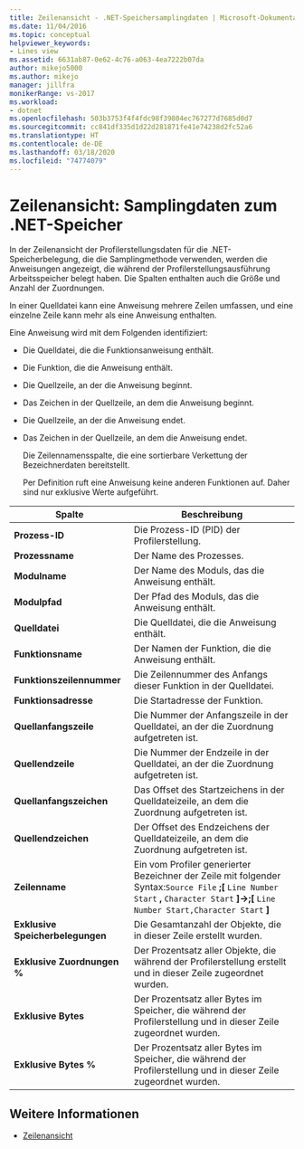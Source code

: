 ```yaml
---
title: Zeilenansicht - .NET-Speichersamplingdaten | Microsoft-Dokumentation
ms.date: 11/04/2016
ms.topic: conceptual
helpviewer_keywords:
- Lines view
ms.assetid: 6631ab87-0e62-4c76-a063-4ea7222b07da
author: mikejo5000
ms.author: mikejo
manager: jillfra
monikerRange: vs-2017
ms.workload:
- dotnet
ms.openlocfilehash: 503b3753f4f4fdc98f39804ec767277d7685d0d7
ms.sourcegitcommit: cc841df335d1d22d281871fe41e74238d2fc52a6
ms.translationtype: HT
ms.contentlocale: de-DE
ms.lasthandoff: 03/18/2020
ms.locfileid: "74774079"
---
```

# <a name="lines-view---net-memory-sampling-data"></a>Zeilenansicht: Samplingdaten zum .NET-Speicher
In der Zeilenansicht der Profilerstellungsdaten für die .NET-Speicherbelegung, die die Samplingmethode verwenden, werden die Anweisungen angezeigt, die während der Profilerstellungsausführung Arbeitsspeicher belegt haben. Die Spalten enthalten auch die Größe und Anzahl der Zuordnungen.

 In einer Quelldatei kann eine Anweisung mehrere Zeilen umfassen, und eine einzelne Zeile kann mehr als eine Anweisung enthalten.

 Eine Anweisung wird mit dem Folgenden identifiziert:

- Die Quelldatei, die die Funktionsanweisung enthält.

- Die Funktion, die die Anweisung enthält.

- Die Quellzeile, an der die Anweisung beginnt.

- Das Zeichen in der Quellzeile, an dem die Anweisung beginnt.

- Die Quellzeile, an der die Anweisung endet.

- Das Zeichen in der Quellzeile, an dem die Anweisung endet.

  Die Zeilennamensspalte, die eine sortierbare Verkettung der Bezeichnerdaten bereitstellt.

  Per Definition ruft eine Anweisung keine anderen Funktionen auf. Daher sind nur exklusive Werte aufgeführt.

|Spalte|Beschreibung|
|------------|-----------------|
|**Prozess-ID**|Die Prozess-ID (PID) der Profilerstellung.|
|**Prozessname**|Der Name des Prozesses.|
|**Modulname**|Der Name des Moduls, das die Anweisung enthält.|
|**Modulpfad**|Der Pfad des Moduls, das die Anweisung enthält.|
|**Quelldatei**|Die Quelldatei, die die Anweisung enthält.|
|**Funktionsname**|Der Namen der Funktion, die die Anweisung enthält.|
|**Funktionszeilennummer**|Die Zeilennummer des Anfangs dieser Funktion in der Quelldatei.|
|**Funktionsadresse**|Die Startadresse der Funktion.|
|**Quellanfangszeile**|Die Nummer der Anfangszeile in der Quelldatei, an der die Zuordnung aufgetreten ist.|
|**Quellendzeile**|Die Nummer der Endzeile in der Quelldatei, an der die Zuordnung aufgetreten ist.|
|**Quellanfangszeichen**|Das Offset des Startzeichens in der Quelldateizeile, an dem die Zuordnung aufgetreten ist.|
|**Quellendzeichen**|Der Offset des Endzeichens der Quelldateizeile, an dem die Zuordnung aufgetreten ist.|
|**Zeilenname**|Ein vom Profiler generierter Bezeichner der Zeile mit folgender Syntax:`Source File` **;[** `Line Number Start` **,** `Character Start` **]->;[** `Line Number Start,Character Start` **]**|
|**Exklusive Speicherbelegungen**|Die Gesamtanzahl der Objekte, die in dieser Zeile erstellt wurden.|
|**Exklusive Zuordnungen %**|Der Prozentsatz aller Objekte, die während der Profilerstellung erstellt und in dieser Zeile zugeordnet wurden.|
|**Exklusive Bytes**|Der Prozentsatz aller Bytes im Speicher, die während der Profilerstellung und in dieser Zeile zugeordnet wurden.|
|**Exklusive Bytes %**|Der Prozentsatz aller Bytes im Speicher, die während der Profilerstellung und in dieser Zeile zugeordnet wurden.|

## <a name="see-also"></a>Weitere Informationen
- [Zeilenansicht](../profiling/lines-view-sampling-data.md)

